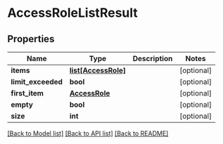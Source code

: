 # AccessRoleListResult

## Properties
Name | Type | Description | Notes
------------ | ------------- | ------------- | -------------
**items** | [**list[AccessRole]**](AccessRole.md) |  | [optional] 
**limit_exceeded** | **bool** |  | [optional] 
**first_item** | [**AccessRole**](AccessRole.md) |  | [optional] 
**empty** | **bool** |  | [optional] 
**size** | **int** |  | [optional] 

[[Back to Model list]](../README.md#documentation-for-models) [[Back to API list]](../README.md#documentation-for-api-endpoints) [[Back to README]](../README.md)


